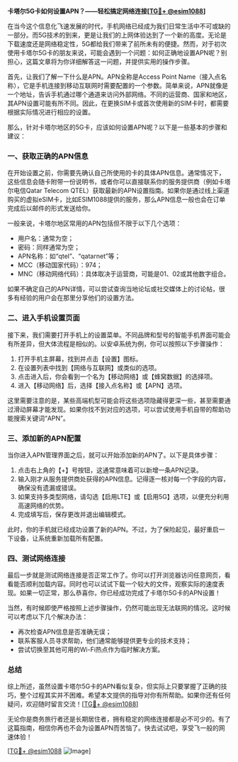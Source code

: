 **卡塔尔5G卡如何设置APN？——轻松搞定网络连接[[TG💪+ @esim1088](https://t.me/s/esim1088)]**

在当今这个信息化飞速发展的时代，手机网络已经成为我们日常生活中不可或缺的一部分。而5G技术的到来，更是让我们的上网体验达到了一个新的高度。无论是下载速度还是网络稳定性，5G都给我们带来了前所未有的便捷。然而，对于初次使用卡塔尔5G卡的朋友来说，可能会遇到一个问题：如何正确地设置APN呢？别担心，这篇文章将为你详细解答这一问题，并提供实用的操作步骤。

首先，让我们了解一下什么是APN。APN全称是Access Point Name（接入点名称），它是手机连接到移动互联网时需要配置的一个参数。简单来说，APN就像是一个地址，告诉手机通过哪个通道来访问外部网络。不同的运营商、国家和地区，其APN设置可能有所不同。因此，在更换SIM卡或首次使用新的SIM卡时，都需要根据实际情况进行相应的设置。

那么，针对卡塔尔地区的5G卡，应该如何设置APN呢？以下是一些基本的步骤和建议：

### 一、获取正确的APN信息

在开始设置之前，你需要先确认自己所使用的卡的具体APN信息。通常情况下，这些信息会随卡附带一份说明书，或者你可以直接联系你的服务提供商（例如卡塔尔电信Qatar Telecom QTEL）获取最新的APN设置指南。如果你是通过线上渠道购买的虚拟eSIM卡，比如ESIM1088提供的服务，那么APN信息一般也会在订单完成后以邮件的形式发送给你。

一般来说，卡塔尔地区常用的APN包括但不限于以下几个选项：
- 用户名：通常为空；
- 密码：同样通常为空；
- APN名称：如“qtel”、“qatarnet”等；
- MCC（移动国家代码）：974；
- MNC（移动网络代码）：具体取决于运营商，可能是01、02或其他数字组合。

如果不确定自己的APN详情，可以尝试查询当地论坛或社交媒体上的讨论帖，很多有经验的用户会在那里分享他们的设置方法。

### 二、进入手机设置页面

接下来，我们需要打开手机上的设置菜单。不同品牌和型号的智能手机界面可能会有所差异，但大体流程是相似的。以安卓系统为例，你可以按照以下步骤操作：

1. 打开手机主屏幕，找到并点击【设置】图标。
2. 在设置列表中找到【网络与互联网】或类似的选项。
3. 点击进入后，你会看到一个名为【移动网络】或【蜂窝数据】的选择项。
4. 进入【移动网络】后，选择【接入点名称】或【APN】选项。

这里需要注意的是，某些高端机型可能会将这些选项隐藏得更深一些，甚至需要通过滑动屏幕才能发现。如果你找不到对应的选项，可以尝试使用手机自带的帮助功能搜索关键词“APN”。

### 三、添加新的APN配置

当你进入APN管理界面之后，就可以开始添加新的APN了。以下是具体步骤：

1. 点击右上角的【+】号按钮，这通常意味着可以新增一条APN记录。
2. 输入刚才从服务提供商处获得的APN信息。记得逐一核对每一个字段的内容，确保没有遗漏或错误。
3. 如果支持多类型网络，请勾选【启用LTE】或【启用5G】选项，以便充分利用高速网络的优势。
4. 完成填写后，保存更改并退出编辑模式。

此时，你的手机就已经成功设置了新的APN。不过，为了保险起见，最好重启一下设备，让系统重新加载所有配置。

### 四、测试网络连接

最后一步就是测试网络连接是否正常工作了。你可以打开浏览器访问任意网页，看看能否顺利加载内容。同时也可以试试下载一个较大的文件，观察实际的速度表现。如果一切正常，那么恭喜你，你已经成功完成了卡塔尔5G卡的APN设置！

当然，有时候即使严格按照上述步骤操作，仍然可能出现无法联网的情况。这时候可以考虑以下几个解决办法：

- 再次检查APN信息是否准确无误；
- 联系客服人员寻求帮助，他们通常能够提供更专业的技术支持；
- 尝试切换至其他可用的Wi-Fi热点作为临时解决方案。

### 总结

综上所述，虽然设置卡塔尔5G卡的APN看似复杂，但实际上只要掌握了正确的技巧，整个过程其实并不困难。希望本文提供的指导对你有所帮助。如果你还有任何疑问，欢迎随时留言交流！[[TG💪+ @esim1088](https://t.me/s/esim1088)]

无论你是商务旅行者还是长期居住者，拥有稳定的网络连接都是必不可少的。有了这篇指南，相信你再也不会为设置APN而苦恼了。快去试试吧，享受飞一般的网速体验！

[[TG💪+ @esim1088](https://t.me/s/esim1088) ![Image](https://i.postimg.cc/4NQfJmqS/Snipaste-2025-05-13-00-14-12.png)]